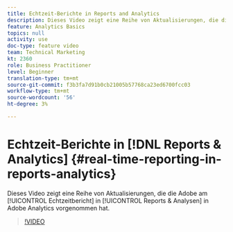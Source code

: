 ```yaml
---
title: Echtzeit-Berichte in Reports and Analytics
description: Dieses Video zeigt eine Reihe von Aktualisierungen, die die Adobe am Echtzeitbericht in Reports & Analysen in Adobe Analytics vorgenommen hat.
feature: Analytics Basics
topics: null
activity: use
doc-type: feature video
team: Technical Marketing
kt: 2360
role: Business Practitioner
level: Beginner
translation-type: tm+mt
source-git-commit: f3b3fa7d91b0cb21005b57768ca23ed6700fcc03
workflow-type: tm+mt
source-wordcount: '56'
ht-degree: 3%

---
```



# Echtzeit-Berichte in [!DNL Reports & Analytics] {#real-time-reporting-in-reports-analytics}

Dieses Video zeigt eine Reihe von Aktualisierungen, die die Adobe am [!UICONTROL Echtzeitbericht] in [!UICONTROL Reports &amp; Analysen] in Adobe Analytics vorgenommen hat.

>[!VIDEO](https://video.tv.adobe.com/v/25454/?quality=12)
